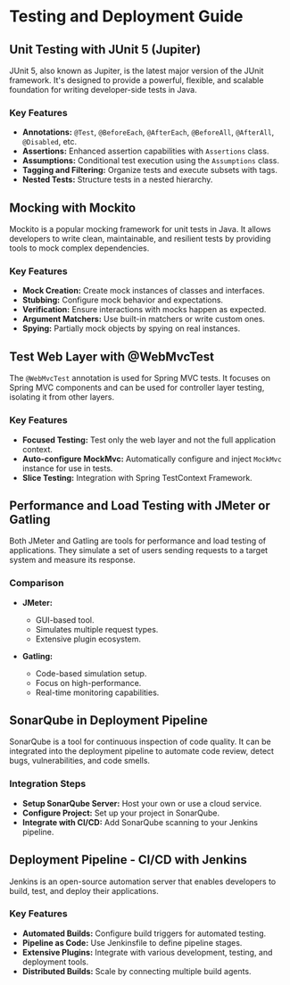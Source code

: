 # Testing and Deployment Guide

## Unit Testing with JUnit 5 (Jupiter)

JUnit 5, also known as Jupiter, is the latest major version of the JUnit framework. It's designed to provide a powerful, flexible, and scalable foundation for writing developer-side tests in Java.

### Key Features

- **Annotations:** `@Test`, `@BeforeEach`, `@AfterEach`, `@BeforeAll`, `@AfterAll`, `@Disabled`, etc.
- **Assertions:** Enhanced assertion capabilities with `Assertions` class.
- **Assumptions:** Conditional test execution using the `Assumptions` class.
- **Tagging and Filtering:** Organize tests and execute subsets with tags.
- **Nested Tests:** Structure tests in a nested hierarchy.

## Mocking with Mockito

Mockito is a popular mocking framework for unit tests in Java. It allows developers to write clean, maintainable, and resilient tests by providing tools to mock complex dependencies.

### Key Features

- **Mock Creation:** Create mock instances of classes and interfaces.
- **Stubbing:** Configure mock behavior and expectations.
- **Verification:** Ensure interactions with mocks happen as expected.
- **Argument Matchers:** Use built-in matchers or write custom ones.
- **Spying:** Partially mock objects by spying on real instances.

## Test Web Layer with @WebMvcTest

The `@WebMvcTest` annotation is used for Spring MVC tests. It focuses on Spring MVC components and can be used for controller layer testing, isolating it from other layers.

### Key Features

- **Focused Testing:** Test only the web layer and not the full application context.
- **Auto-configure MockMvc:** Automatically configure and inject `MockMvc` instance for use in tests.
- **Slice Testing:** Integration with Spring TestContext Framework.

## Performance and Load Testing with JMeter or Gatling

Both JMeter and Gatling are tools for performance and load testing of applications. They simulate a set of users sending requests to a target system and measure its response.

### Comparison

- **JMeter:**

  - GUI-based tool.
  - Simulates multiple request types.
  - Extensive plugin ecosystem.

- **Gatling:**
  - Code-based simulation setup.
  - Focus on high-performance.
  - Real-time monitoring capabilities.

## SonarQube in Deployment Pipeline

SonarQube is a tool for continuous inspection of code quality. It can be integrated into the deployment pipeline to automate code review, detect bugs, vulnerabilities, and code smells.

### Integration Steps

- **Setup SonarQube Server:** Host your own or use a cloud service.
- **Configure Project:** Set up your project in SonarQube.
- **Integrate with CI/CD:** Add SonarQube scanning to your Jenkins pipeline.

## Deployment Pipeline - CI/CD with Jenkins

Jenkins is an open-source automation server that enables developers to build, test, and deploy their applications.

### Key Features

- **Automated Builds:** Configure build triggers for automated testing.
- **Pipeline as Code:** Use Jenkinsfile to define pipeline stages.
- **Extensive Plugins:** Integrate with various development, testing, and deployment tools.
- **Distributed Builds:** Scale by connecting multiple build agents.
